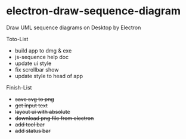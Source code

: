 # electron-draw-sequence-diagram
Draw UML sequence diagrams on Desktop by Electron



Toto-List


-   build app to dmg & exe
-   js-sequence help doc
-   update ui style
-   fix scrollbar show
-   update style to head of app

Finish-List

-   ~~save svg to png~~
-   ~~get input text~~
-   ~~layout ui with absolute~~
-   ~~download png file from electron~~
-   ~~add tool bar~~
-   ~~add status bar~~